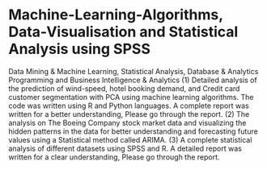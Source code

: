 # Machine-Learning-Algorithms, Data-Visualisation and Statistical Analysis using SPSS
Data Mining &amp; Machine Learning, Statistical Analysis, Database &amp; Analytics Programming and Business Intelligence &amp; Analytics
(1) Detailed analysis of the prediction of wind-speed, hotel booking demand, and Credit card customer segmentation with PCA using machine learning algorithms. The code was written using R and Python languages. A complete report was written for a better understanding, Please go through the report.
(2) The analysis on The Boeing Company stock market data and visualizing the hidden patterns in the data for better understanding and forecasting future values using a Statistical method called ARIMA.
(3) A complete statistical analysis of different datasets using SPSS and R. A detailed report was written for a clear understanding, Please go through the report.
